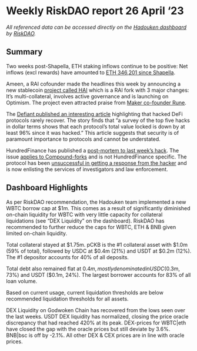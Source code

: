 # Weekly RiskDAO report 26 April ‘23
*All referenced data can be accessed directly on the [Hadouken dashboard](https://hadouken.riskdao.org/#system-status) by [RiskDAO](https://riskdao.org/).*

## Summary
Two weeks post-Shapella, ETH staking inflows continue to be positive: Net inflows (excl rewards) have amounted to [ETH 346,201 since Shapella](https://dune.com/hildobby/eth2-staking).

Ameen, a RAI cofounder made the headlines this week by announcing a new stablecoin [project called HAI](https://twitter.com/ameensol/status/1649097875849355265?s=20) which is a RAI fork with 3 major changes: It’s multi-collateral, involves active governance and is launching on Optimism. The project even attracted praise from [Maker co-founder Rune](https://twitter.com/RuneKek/status/1649100222952357895?s=20). 

The [Defiant published an interesting article](https://thedefiant.io/defi-projects-fail-to-recover-after-hacks) highlighting that hacked DeFi protocols rarely recover. The story finds that “a survey of the top five hacks in dollar terms shows that each protocol’s total value locked is down by at least 96% since it was hacked.” This article suggests that security is of paramount importance to protocols and cannot be understated.

HundredFinance has published a [post-mortem to last week’s hack](https://twitter.com/HundredFinance/status/1649881857389916162?s=20). The issue [applies to Compound-forks](https://twitter.com/HundredFinance/status/1647634154710769664?s=20) and is not HundredFinance specific. The protocol has been [unsuccessful in getting a response from the hacker](https://twitter.com/HundredFinance/status/1648752607563771905?s=20) and is now enlisting the services of investigators and law enforcement.


## Dashboard Highlights

As per RiskDAO recommendation, the Hadouken team implemented a new WBTC borrow cap at $1m. This comes as a result of significantly diminished on-chain liquidity for WBTC with very little capacity for collateral liquidations (see “DEX Liquidity” on the dashboard). RiskDAO has recommended to further reduce the caps for WBTC, ETH & BNB given limited on-chain liquidity.

Total collateral stayed at $1.75m. pCKB is the #1 collateral asset with $1.0m (59% of total), followed by USDC at $0.4m (21%) and USDT at $0.2m (12%). The #1 depositor accounts for 40% of all deposits. 

Total debt also remained flat at $0.4m, mostly denominated in USDC ($0.3m, 73%) and USDT ($0.1m, 24%). The largest borrower accounts for 83% of all loan volume.

Based on current usage, current liquidation thresholds are below recommended liquidation thresholds for all assets.

DEX Liquidity on Godwoken Chain has recovered from the lows seen over the last weeks. USDT DEX liquidity has normalized, closing the price oracle discrepancy that had reached 420% at its peak. DEX-prices for WBTC|eth have closed the gap with the oracle prices but still deviate by 3.6%. BNB|bsc is off by -2.1%. All other DEX & CEX prices are in line with oracle prices.
